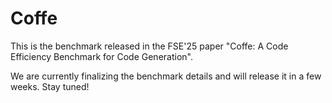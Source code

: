 # Coffe
This is the benchmark released in the FSE'25 paper "Coffe: A Code Efficiency Benchmark for Code Generation".

We are currently finalizing the benchmark details and will release it in a few weeks. Stay tuned!
